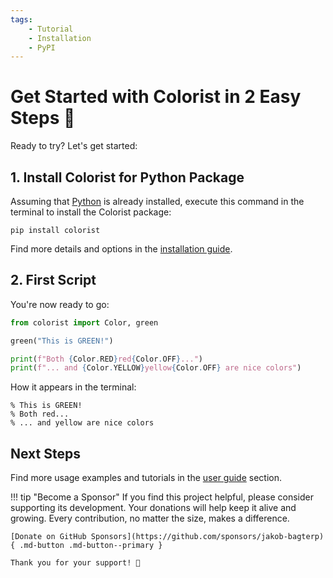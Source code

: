 ```yaml
---
tags:
    - Tutorial
    - Installation
    - PyPI
---
```


# Get Started with Colorist in 2 Easy Steps 🚀
Ready to try? Let's get started:

## 1. Install Colorist for Python Package
Assuming that [Python](https://www.python.org/) is already installed, execute this command in the terminal to install the Colorist package:

```shell title=""
pip install colorist
```

Find more details and options in the [installation guide](installation.md).

## 2. First Script
You're now ready to go:

```python linenums="1"
from colorist import Color, green

green("This is GREEN!")

print(f"Both {Color.RED}red{Color.OFF}...")
print(f"... and {Color.YELLOW}yellow{Color.OFF} are nice colors")
```

How it appears in the terminal:

<pre><code>% <span class="fg-green">This is GREEN!</span>
% Both <span class="fg-red">red</span>...
% ... and <span class="fg-yellow">yellow</span> are nice colors</code></pre>

## Next Steps
Find more usage examples and tutorials in the [user guide](../user-guide/index.md) section.

!!! tip "Become a Sponsor"
    If you find this project helpful, please consider supporting its development. Your donations will help keep it alive and growing. Every contribution, no matter the size, makes a difference.

    [Donate on GitHub Sponsors](https://github.com/sponsors/jakob-bagterp){ .md-button .md-button--primary }

    Thank you for your support! 🙌
